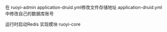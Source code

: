 在 ruoyi-admin application-druid.yml修改文件存储地址  application-druid.yml 中修改自己的数据库账号

运行时启动Redis
实现模块 ruoyi-core
